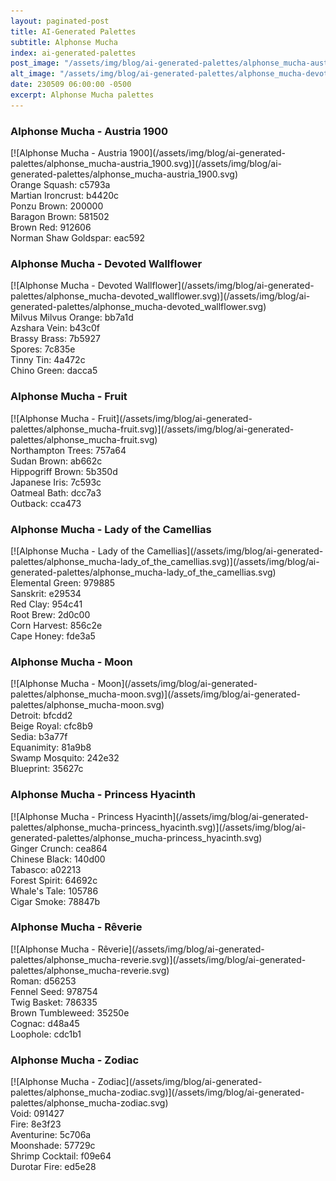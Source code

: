 ```yaml
---
layout: paginated-post
title: AI-Generated Palettes
subtitle: Alphonse Mucha
index: ai-generated-palettes
post_image: "/assets/img/blog/ai-generated-palettes/alphonse_mucha-austria_1900.svg"
alt_image: "/assets/img/blog/ai-generated-palettes/alphonse_mucha-devoted_wallflower.svg"
date: 230509 06:00:00 -0500
excerpt: Alphonse Mucha palettes
---
```



### Alphonse Mucha - Austria 1900
<div class="palette-image" markdown="span">[![Alphonse Mucha - Austria 1900](/assets/img/blog/ai-generated-palettes/alphonse_mucha-austria_1900.svg)](/assets/img/blog/ai-generated-palettes/alphonse_mucha-austria_1900.svg)</div>
<div class="palette-colors">Orange Squash: c5793a<br>Martian Ironcrust: b4420c<br>Ponzu Brown: 200000<br>Baragon Brown: 581502<br>Brown Red: 912606<br>Norman Shaw Goldspar: eac592</div>


### Alphonse Mucha - Devoted Wallflower
<div class="palette-image" markdown="span">[![Alphonse Mucha - Devoted Wallflower](/assets/img/blog/ai-generated-palettes/alphonse_mucha-devoted_wallflower.svg)](/assets/img/blog/ai-generated-palettes/alphonse_mucha-devoted_wallflower.svg)</div>
<div class="palette-colors">Milvus Milvus Orange: bb7a1d<br>Azshara Vein: b43c0f<br>Brassy Brass: 7b5927<br>Spores: 7c835e<br>Tinny Tin: 4a472c<br>Chino Green: dacca5</div>


### Alphonse Mucha - Fruit
<div class="palette-image" markdown="span">[![Alphonse Mucha - Fruit](/assets/img/blog/ai-generated-palettes/alphonse_mucha-fruit.svg)](/assets/img/blog/ai-generated-palettes/alphonse_mucha-fruit.svg)</div>
<div class="palette-colors">Northampton Trees: 757a64<br>Sudan Brown: ab662c<br>Hippogriff Brown: 5b350d<br>Japanese Iris: 7c593c<br>Oatmeal Bath: dcc7a3<br>Outback: cca473</div>


### Alphonse Mucha - Lady of the Camellias
<div class="palette-image" markdown="span">[![Alphonse Mucha - Lady of the Camellias](/assets/img/blog/ai-generated-palettes/alphonse_mucha-lady_of_the_camellias.svg)](/assets/img/blog/ai-generated-palettes/alphonse_mucha-lady_of_the_camellias.svg)</div>
<div class="palette-colors">Elemental Green: 979885<br>Sanskrit: e29534<br>Red Clay: 954c41<br>Root Brew: 2d0c00<br>Corn Harvest: 856c2e<br>Cape Honey: fde3a5</div>


### Alphonse Mucha - Moon
<div class="palette-image" markdown="span">[![Alphonse Mucha - Moon](/assets/img/blog/ai-generated-palettes/alphonse_mucha-moon.svg)](/assets/img/blog/ai-generated-palettes/alphonse_mucha-moon.svg)</div>
<div class="palette-colors">Detroit: bfcdd2<br>Beige Royal: cfc8b9<br>Sedia: b3a77f<br>Equanimity: 81a9b8<br>Swamp Mosquito: 242e32<br>Blueprint: 35627c</div>


### Alphonse Mucha - Princess Hyacinth
<div class="palette-image" markdown="span">[![Alphonse Mucha - Princess Hyacinth](/assets/img/blog/ai-generated-palettes/alphonse_mucha-princess_hyacinth.svg)](/assets/img/blog/ai-generated-palettes/alphonse_mucha-princess_hyacinth.svg)</div>
<div class="palette-colors">Ginger Crunch: cea864<br>Chinese Black: 140d00<br>Tabasco: a02213<br>Forest Spirit: 64692c<br>Whale's Tale: 105786<br>Cigar Smoke: 78847b</div>


### Alphonse Mucha - Rêverie
<div class="palette-image" markdown="span">[![Alphonse Mucha - Rêverie](/assets/img/blog/ai-generated-palettes/alphonse_mucha-reverie.svg)](/assets/img/blog/ai-generated-palettes/alphonse_mucha-reverie.svg)</div>
<div class="palette-colors">Roman: d56253<br>Fennel Seed: 978754<br>Twig Basket: 786335<br>Brown Tumbleweed: 35250e<br>Cognac: d48a45<br>Loophole: cdc1b1</div>


### Alphonse Mucha - Zodiac
<div class="palette-image" markdown="span">[![Alphonse Mucha - Zodiac](/assets/img/blog/ai-generated-palettes/alphonse_mucha-zodiac.svg)](/assets/img/blog/ai-generated-palettes/alphonse_mucha-zodiac.svg)</div>
<div class="palette-colors">Void: 091427<br>Fire: 8e3f23<br>Aventurine: 5c706a<br>Moonshade: 57729c<br>Shrimp Cocktail: f09e64<br>Durotar Fire: ed5e28</div>

